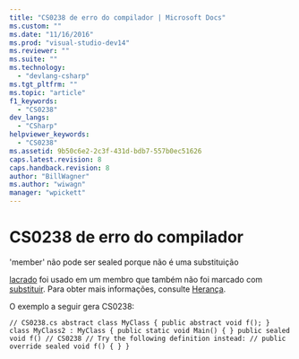 ```yaml
---
title: "CS0238 de erro do compilador | Microsoft Docs"
ms.custom: ""
ms.date: "11/16/2016"
ms.prod: "visual-studio-dev14"
ms.reviewer: ""
ms.suite: ""
ms.technology: 
  - "devlang-csharp"
ms.tgt_pltfrm: ""
ms.topic: "article"
f1_keywords: 
  - "CS0238"
dev_langs: 
  - "CSharp"
helpviewer_keywords: 
  - "CS0238"
ms.assetid: 9b50c6e2-2c3f-431d-bdb7-557b0ec51626
caps.latest.revision: 8
caps.handback.revision: 8
author: "BillWagner"
ms.author: "wiwagn"
manager: "wpickett"
---
```

# CS0238 de erro do compilador
'member' não pode ser sealed porque não é uma substituição  
  
 [lacrado](../../csharp/language-reference/keywords/sealed.md) foi usado em um membro que também não foi marcado com [substituir](../../csharp/language-reference/keywords/override.md). Para obter mais informações, consulte [Herança](../../csharp/programming-guide/classes-and-structs/inheritance.md).  
  
 O exemplo a seguir gera CS0238:  
  
```  
// CS0238.cs abstract class MyClass { public abstract void f(); } class MyClass2 : MyClass { public static void Main() { } public sealed void f() // CS0238 // Try the following definition instead: // public override sealed void f() { } }  
```